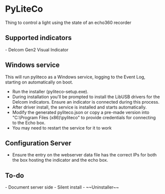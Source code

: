 <h1> PyLiteCo </h1>

Thing to control a light using the state of an echo360 recorder

<h2> Supported indicators </h2>
 - Delcom Gen2 Visual Indicator


<h2> Windows service</h2>

This will run pyliteco as a Windows service, logging to the Event Log, starting on automatically on boot.

 - Run the installer (pyliteco-setup.exe).
 - During installation you'll be prompted to install the LibUSB drivers for the Delcom indicators. Ensure an indicator is connected during this process.
 - After driver install, the service is installed and starts automatically.
 - Modify the generated pyliteco.json or copy a pre-made version into "C:\Program Files (x86)\pyliteco\" to provide credentials for connecting to the Echo box.
 - You may need to restart the service for it to work


<h2> Configuration Server </h2>

 - Ensure the entry on the webserver data file has the correct IPs for both the box hosting the indicator and the echo box.


<h2> To-do </h2>
 - Document server side
 - Silent install
 - ~~Uninstaller~~